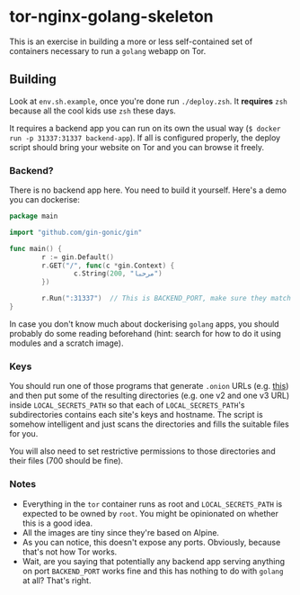tor-nginx-golang-skeleton
=========================

This is an exercise in building a more or less self-contained set of
containers necessary to run a `golang` webapp on Tor.

Building
--------

Look at `env.sh.example`, once you're done run `./deploy.zsh`. It **requires**
`zsh` because all the cool kids use `zsh` these days.

It requires a backend app you can run on its own the usual way
(`$ docker run -p 31337:31337 backend-app`). If all is configured properly,
the deploy script should bring your website on Tor and you can browse it
freely.

### Backend?

There is no backend app here. You need to build it yourself. Here's a demo
you can dockerise:

```go
package main

import "github.com/gin-gonic/gin"

func main() {
        r := gin.Default()
        r.GET("/", func(c *gin.Context) {
                c.String(200, "مرحبا")
        })

        r.Run(":31337")  // This is BACKEND_PORT, make sure they match
}
```

In case you don't know much about dockerising `golang` apps, you should
probably do some reading beforehand (hint: search for how to do it using
modules and a scratch image).

### Keys

You should run one of those programs that generate `.onion` URLs (e.g.
[this](https://github.com/cathugger/mkp224o)) and then put some of the
resulting directories (e.g. one v2 and one v3 URL) inside
`LOCAL_SECRETS_PATH` so that each of `LOCAL_SECRETS_PATH`'s subdirectories
contains each site's keys and hostname. The script is somehow intelligent
and just scans the directories and fills the suitable files for you.

You will also need to set restrictive permissions to those directories and
their files (700 should be fine).

### Notes

* Everything in the `tor` container runs as root and `LOCAL_SECRETS_PATH` is
  expected to be owned by `root`. You might be opinionated on whether this
  is a good idea.
* All the images are tiny since they're based on Alpine.
* As you can notice, this doesn't expose any ports. Obviously, because
  that's not how Tor works.
* Wait, are you saying that potentially any backend app serving anything
  on port `BACKEND_PORT` works fine and this has nothing to do with `golang`
  at all? That's right.

